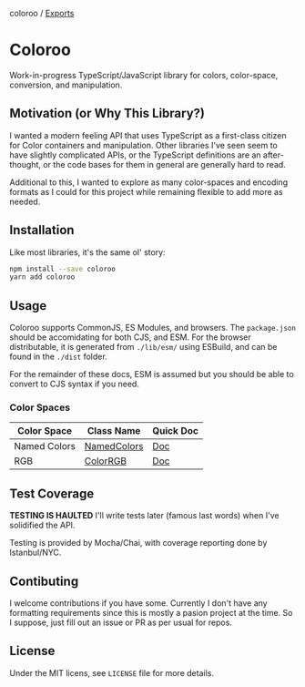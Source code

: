 coloroo / [Exports](modules.md)

# Coloroo

Work-in-progress TypeScript/JavaScript library for colors, color-space, conversion, and manipulation.

## Motivation (or Why This Library?)

I wanted a modern feeling API that uses TypeScript as a first-class citizen for Color
containers and manipulation. Other libraries I've seen seem to have slightly complicated APIs, or the TypeScript definitions are an after-thought, or the code bases for them in general are generally hard to read.

Additional to this, I wanted to explore as many color-spaces and encoding formats as
I could for this project while remaining flexible to add more as needed.

## Installation

Like most libraries, it's the same ol' story:

```bash
npm install --save coloroo
yarn add coloroo
```

## Usage

Coloroo supports CommonJS, ES Modules, and browsers. The `package.json` should be accomidating for both CJS, and ESM. For the browser distributable, it is generated
from `./lib/esm/` using ESBuild, and can be found in the `./dist` folder.

For the remainder of these docs, ESM is assumed but you should be able to convert to CJS syntax if you need.

### Color Spaces

| Color Space | Class Name | Quick Doc |
| ----------- | ---------- | --------- |
| Named Colors | [NamedColors](src/NamedColors.ts) | [Doc](NamedColors.md) |
| RGB | [ColorRGB](src/RGB.ts) | [Doc](ColorRGB.md) |

## Test Coverage

**TESTING IS HAULTED**
I'll write tests later (famous last words) when I've solidified the API.

Testing is provided by Mocha/Chai, with coverage reporting done by Istanbul/NYC.

## Contibuting

I welcome contributions if you have some. Currently I don't have any formatting requirements since this is mostly a pasion project at the time. So I suppose, just fill out an issue or PR as per usual for repos.

## License

Under the MIT licens, see `LICENSE` file for more details.
